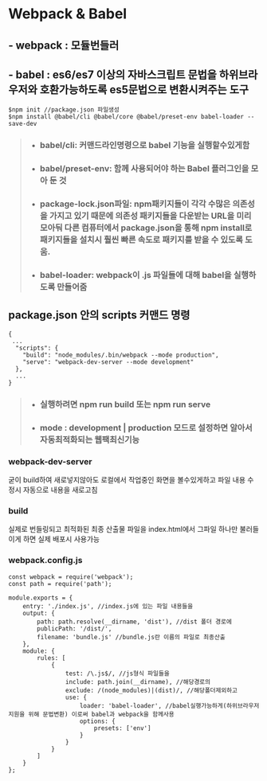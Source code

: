 # Webpack & Babel

## - webpack : 모듈번들러
## - babel : es6/es7 이상의 자바스크립트 문법을 하위브라우저와 호환가능하도록 es5문법으로 변환시켜주는 도구
```
$npm init //package.json 파일생성
$npm install @babel/cli @babel/core @babel/preset-env babel-loader --save-dev
```
>* ### babel/cli: 커맨드라인명령으로 babel 기능을 실행할수있게함
>* ### babel/preset-env: 함께 사용되어야 하는 Babel 플러그인을 모아 둔 것
>* ### package-lock.json파일: npm패키지들이 각각 수많은 의존성을 가지고 있기 때문에 의존성 패키지들을 다운받는 URL을 미리 모아둬 다른 컴퓨터에서 package.json을 통해 npm install로 패키지들을 설치시 훨씬 빠른 속도로 패키지를 받을 수 있도록 도움.
>* ### babel-loader: webpack이 .js 파일들에 대해 babel을 실행하도록 만들어줌
## package.json 안의 scripts 커맨드 명령
```
{
 ...
  "scripts": {
    "build": "node_modules/.bin/webpack --mode production",
    "serve": "webpack-dev-server --mode development"
  },
  ...
}
```
>* ### 실행하려면 npm run build 또는 npm run serve
>* ### mode : development | production 모드로 설정하면 알아서 자동최적화되는 웹팩최신기능

### webpack-dev-server
굳이 build하여 새로넣지않아도
로컬에서 작업중인 화면을 볼수있게하고 
파일 내용 수정시 자동으로 내용을 새로고침

### build
실제로 번들링되고 최적화된 최종 산출물 파일을 index.html에서 그파일 하나만 불러들이게 하면 실제 배포시 사용가능

### webpack.config.js
```
const webpack = require('webpack');
const path = require('path');

module.exports = {
    entry: './index.js', //index.js에 있는 파일 내용들을
    output: {
        path: path.resolve(__dirname, 'dist'), //dist 폴더 경로에
        publicPath: '/dist/',
        filename: 'bundle.js' //bundle.js란 이름의 파일로 최종산출
    },
    module: {
        rules: [
            {
                test: /\.js$/, //js형식 파일들을
                include: path.join(__dirname), //해당경로의
                exclude: /(node_modules)|(dist)/, //해당폴더제외하고
                use: {
                    loader: 'babel-loader', //babel실행가능하게(하위브라우저지원을 위해 문법변환) 이로써 babel과 webpack을 함께사용
                    options: {
                        presets: ['env'] 
                    }
                }
            }
        ]
    }
};
```
